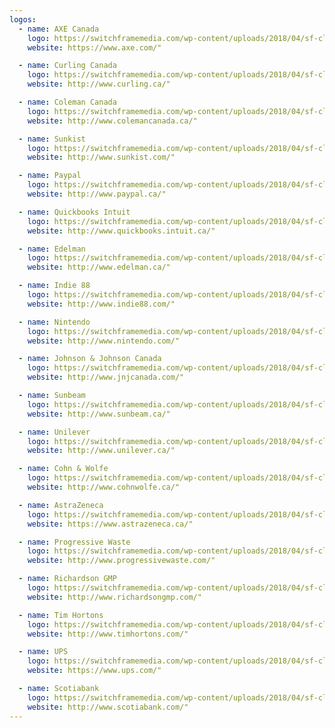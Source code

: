 ```yaml
---
logos:
  - name: AXE Canada
    logo: https://switchframemedia.com/wp-content/uploads/2018/04/sf-clients_0015_axe.png
    website: https://www.axe.com/"

  - name: Curling Canada
    logo: https://switchframemedia.com/wp-content/uploads/2018/04/sf-clients_0004_curlingcda.png
    website: http://www.curling.ca/"

  - name: Coleman Canada
    logo: https://switchframemedia.com/wp-content/uploads/2018/04/sf-clients_0014_coleman.png
    website: http://www.colemancanada.ca/"

  - name: Sunkist
    logo: https://switchframemedia.com/wp-content/uploads/2018/04/sf-clients_0005_sunkist.png
    website: http://www.sunkist.com/"

  - name: Paypal
    logo: https://switchframemedia.com/wp-content/uploads/2018/04/sf-clients_0008_paypal.png
    website: http://www.paypal.ca/"

  - name: Quickbooks Intuit
    logo: https://switchframemedia.com/wp-content/uploads/2018/04/sf-clients_0009_intuit.png
    website: http://www.quickbooks.intuit.ca/"

  - name: Edelman
    logo: https://switchframemedia.com/wp-content/uploads/2018/04/sf-clients_0013_edelman.png
    website: http://www.edelman.ca/"

  - name: Indie 88
    logo: https://switchframemedia.com/wp-content/uploads/2018/04/sf-clients_0012_Indie88.png
    website: http://www.indie88.com/"

  - name: Nintendo
    logo: https://switchframemedia.com/wp-content/uploads/2018/04/sf-clients_0010_nintendo.png
    website: http://www.nintendo.com/"

  - name: Johnson & Johnson Canada
    logo: https://switchframemedia.com/wp-content/uploads/2018/04/sf-clients_0011_johnson-and-johnson.png
    website: http://www.jnjcanada.com/"

  - name: Sunbeam
    logo: https://switchframemedia.com/wp-content/uploads/2018/04/sf-clients_0003_sunbeam.png
    website: http://www.sunbeam.ca/"

  - name: Unilever
    logo: https://switchframemedia.com/wp-content/uploads/2018/04/sf-clients-bw_0002_unilever.png
    website: http://www.unilever.ca/"

  - name: Cohn & Wolfe
    logo: https://switchframemedia.com/wp-content/uploads/2018/04/sf-clients_0016_cohn-wolfe.png
    website: http://www.cohnwolfe.ca/"

  - name: AstraZeneca
    logo: https://switchframemedia.com/wp-content/uploads/2018/04/sf-clients_0019_AstraZeneca.png
    website: https://www.astrazeneca.ca/"

  - name: Progressive Waste
    logo: https://switchframemedia.com/wp-content/uploads/2018/04/sf-clients_0007_progressive.png
    website: http://www.progressivewaste.com/"

  - name: Richardson GMP
    logo: https://switchframemedia.com/wp-content/uploads/2018/04/sf-clients_0006_richardson.png
    website: http://www.richardsongmp.com/"

  - name: Tim Hortons
    logo: https://switchframemedia.com/wp-content/uploads/2018/04/sf-clients_0017_tim-hortons.png
    website: http://www.timhortons.com/"

  - name: UPS
    logo: https://switchframemedia.com/wp-content/uploads/2018/04/sf-clients_0018_UPS.png
    website: https://www.ups.com/"

  - name: Scotiabank
    logo: https://switchframemedia.com/wp-content/uploads/2018/04/sf-clients_0001_scotiabank.png
    website: http://www.scotiabank.com/"
---
```


